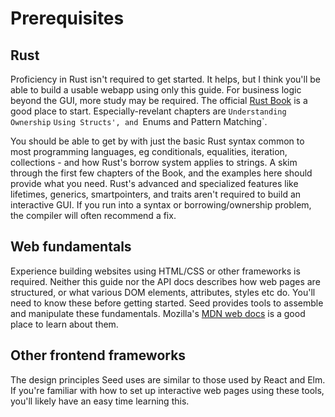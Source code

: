 # Prerequisites

## Rust
Proficiency in Rust isn't required to get started.
It helps, but I think you'll be able to build a usable webapp using only this guide.
For business logic beyond the GUI, more study may be required.
The official [Rust Book](https://doc.rust-lang.org/book/index.html) is a good
place to start. Especially-revelant chapters are `Understanding Ownership` `Using Structs',
and `Enums and Pattern Matching`.

You should be able to get by with just the basic Rust syntax common to most programming
languages, eg conditionals, equalities, iteration, collections - and how Rust's borrow system applies
to strings. A skim through the first few chapters of the Book, and the examples here should provide 
what you need. Rust's advanced and specialized features like lifetimes, generics, smartpointers, and traits
aren't required to build an interactive GUI. If you run into a syntax or borrowing/ownership
problem, the compiler will often recommend a fix.

## Web fundamentals
Experience building websites using HTML/CSS or other frameworks
is required. Neither this guide nor the API docs describes how web pages are structured,
or what various DOM elements, attributes, styles etc do. You'll need to know these before
getting started. Seed provides tools to assemble and manipulate these fundamentals.
Mozilla's [MDN web docs](https://developer.mozilla.org/en-US/docs/Learn)
is a good place to learn about them.

## Other frontend frameworks
The design principles Seed uses are similar to those
used by React and Elm. If you're familiar with how to set up interactive web pages
using these tools, you'll likely have an easy time learning this.
